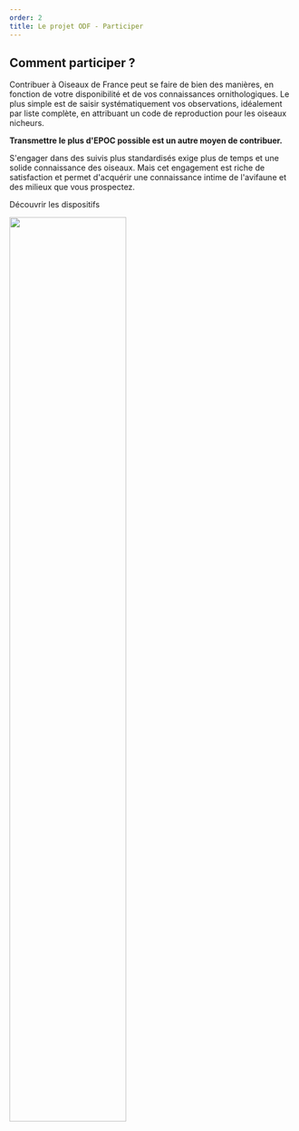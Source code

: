 ```yaml
---
order: 2
title: Le projet ODF - Participer
---
```


## Comment participer ?

<div class="InformativePageParagraph">

Contribuer à Oiseaux de France peut se faire de bien des manières, en fonction de votre disponibilité et de vos connaissances ornithologiques. Le plus simple est de saisir systématiquement vos observations, idéalement par liste complète, en attribuant un code de reproduction pour les oiseaux nicheurs.

**Transmettre le plus d'EPOC possible est un autre moyen de contribuer.**

S'engager dans des suivis plus standardisés exige plus de temps et une solide connaissance des oiseaux. Mais cet engagement est riche de satisfaction et permet d'acquérir une connaissance intime de l'avifaune et des milieux que vous prospectez.

<nuxt-link to="/get-involved" class="PrimaryButton">Découvrir les dispositifs</nuxt-link>

</div>

<img class="InformativePagePicture" style="width: 64%" src="/what-is-ODF-project/protocols-outline.jpg" />
